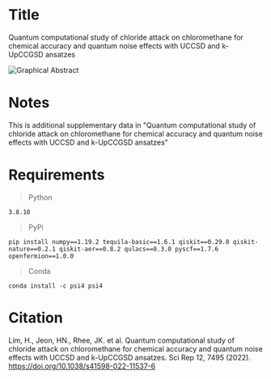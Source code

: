 # Title
Quantum computational study of chloride attack on chloromethane for chemical accuracy and quantum noise effects with UCCSD and k-UpCCGSD ansatzes

![Graphical Abstract](https://user-images.githubusercontent.com/48709737/159001918-e4cf47fd-6fdf-49e4-a398-783b4856aeeb.jpg)

# Notes
This is additional supplementary data in "Quantum computational study of chloride attack on chloromethane for chemical accuracy and quantum noise effects with UCCSD and k-UpCCGSD ansatzes"

# Requirements
> Python
<pre><code>3.8.10</code></pre>
> PyPi
<pre><code>pip install numpy==1.19.2 tequila-basic==1.6.1 qiskit==0.29.0 qiskit-nature==0.2.1 qiskit-aer==0.8.2 qulacs==0.3.0 pyscf==1.7.6 openfermion==1.0.0</code></pre>
> Conda
<pre><code>conda install -c psi4 psi4</code></pre>

# Citation
Lim, H., Jeon, HN., Rhee, JK. et al. Quantum computational study of chloride attack on chloromethane for chemical accuracy and quantum noise effects with UCCSD and k-UpCCGSD ansatzes. Sci Rep 12, 7495 (2022). https://doi.org/10.1038/s41598-022-11537-6
